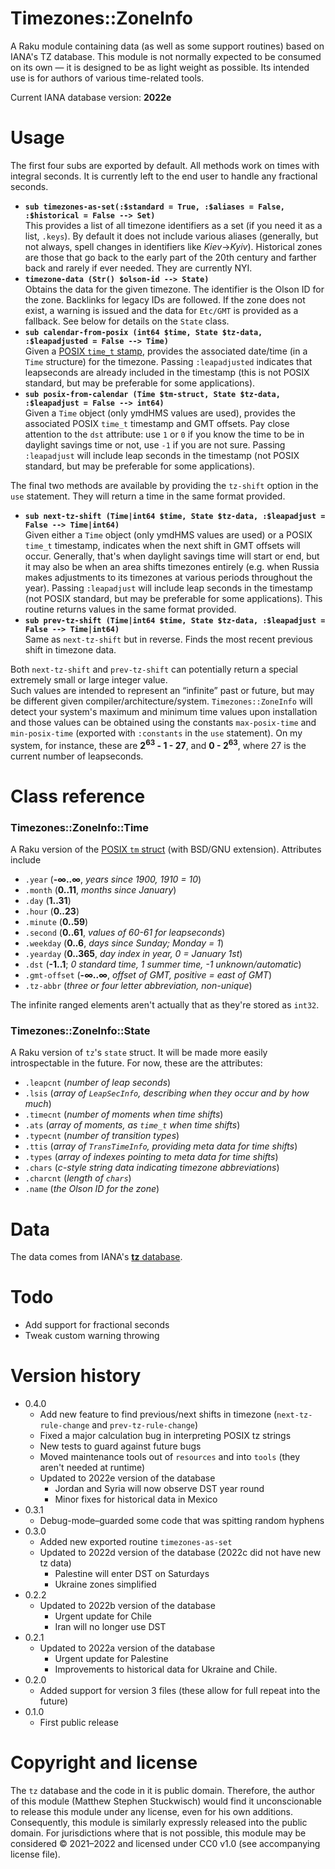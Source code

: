 # Timezones::ZoneInfo
A Raku module containing data (as well as some support routines) based on IANA's TZ database.
This module is not normally expected to be consumed on its own — it is designed to be as light weight as possible.
Its intended use is for authors of various time-related tools. 

Current IANA database version: **2022e** 

# Usage
The first four subs are exported by default.  All methods work on times with integral seconds. It is currently left to the end user to handle any fractional seconds.

  * **`sub timezones-as-set(:$standard = True, :$aliases = False, :$historical = False --> Set)`**  
This provides a list of all timezone identifiers as a set (if you need it as a list, `.keys`).  By default it does not include various aliases (generally, but not always, spell changes in identifiers like *Kiev*→*Kyiv*).  Historical zones are those that go back to the early part of the 20th century and farther back and rarely if ever needed.  They are currently NYI.
  * **`timezone-data (Str() $olson-id --> State)`**  
Obtains the data for the given timezone.   The identifier is the Olson ID for the zone.  Backlinks for legacy IDs are followed.  If the zone does not exist, a warning is issued and the data for `Etc/GMT` is provided as a fallback.  See below for details on the `State` class.
  * **`sub calendar-from-posix (int64 $time, State $tz-data, :$leapadjusted = False --> Time)`**  
Given a [POSIX `time_t` stamp](https://www.gnu.org/software/libc/manual/html_node/Time-Types.html), provides the associated date/time (in a `Time` structure) for the timezone.  Passing `:leapadjusted` indicates that leapseconds are already included in the timestamp (this is not POSIX standard, but may be preferable for some applications).
  * **`sub posix-from-calendar (Time $tm-struct, State $tz-data, :$leapadjust = False --> int64)`**  
Given a `Time` object (only ymdHMS values are used), provides the associated POSIX `time_t` timestamp and GMT offsets.  Pay close attention to the `dst` attribute: use `1` or `0` if you know the time to be in daylight savings time or not, use `-1` if you are not sure.  Passing `:leapadjust` will include leap seconds in the timestamp (not POSIX standard, but may be preferable for some applications). 

The final two methods are available by providing the `tz-shift` option in the `use` statement.  They will return a time in the same format provided.

  * **`sub next-tz-shift (Time|int64 $time, State $tz-data, :$leapadjust = False --> Time|int64)`**  
Given either a `Time` object (only ymdHMS values are used) or a POSIX `time_t` timestamp, indicates when the next shift in GMT offsets will occur. Generally, that's when daylight savings time will start or end, but it may also be when an area shifts timezones entirely (e.g. when Russia makes adjustments to its timezones at various periods throughout the year).  Passing `:leapadjust` will include leap seconds in the timestamp (not POSIX standard, but may be preferable for some applications).  This routine returns values in the same format provided.
  * **`sub prev-tz-shift (Time|int64 $time, State $tz-data, :$leapadjust = False --> Time|int64)`**  
Same as `next-tz-shift` but in reverse.  Finds the most recent previous shift in timezone data.

Both `next-tz-shift` and `prev-tz-shift` can potentially return a special extremely small or large integer value.  
Such values are intended to represent an “infinite” past or future, but may be different given compiler/architecture/system.
`Timezones::ZoneInfo` will detect your system's maximum and minimum time values upon installation and those
values can be obtained using the constants `max-posix-time` and `min-posix-time` (exported with `:constants` in the `use` statement).
On my system, for instance, these are **2<sup>63</sup> - 1 - 27**, and **0 - 2<sup>63</sup>**, where 27 is the current number of leapseconds.

# Class reference

### Timezones::ZoneInfo::Time

A Raku version of the [POSIX `tm` struct](https://www.gnu.org/software/libc/manual/html_node/Broken_002ddown-Time.html) (with BSD/GNU extension).  Attributes include 

  * `.year` (**-∞..∞**, *years since 1900, 1910 = 10*)
  * `.month` (**0..11**, *months since January*)
  * `.day` (**1..31**)
  * `.hour` (**0..23**)
  * `.minute` (**0..59**)
  * `.second` (**0..61**, *values of 60-61 for leapseconds*)
  * `.weekday` (**0..6**, *days since Sunday; Monday = 1*)
  * `.yearday` (**0..365**, *day index in year, 0 = January 1st*)
  * `.dst` (**-1..1**; *0 standard time, 1 summer time, -1 unknown/automatic*)
  * `.gmt-offset` (**-∞..∞**, *offset of GMT, positive = east of GMT*)
  * `.tz-abbr` (*three or four letter abbreviation, non-unique*)
  
The infinite ranged elements aren't actually that as they're stored as `int32`.

### Timezones::ZoneInfo::State

A Raku version of `tz`'s `state` struct.  It will be made more easily introspectable in the future.  For now, these are the attributes:
  * `.leapcnt` (*number of leap seconds*)
  * `.lsis` (*array of `LeapSecInfo`, describing when they occur and by how much*)
  * `.timecnt` (*number of moments when time shifts*)
  * `.ats` (*array of moments, as `time_t` when time shifts*)
  * `.typecnt` (*number of transition types*)
  * `.ttis` (*array of `TransTimeInfo`, providing meta data for time shifts*)
  * `.types` (*array of indexes pointing to meta data for time shifts*)
  * `.chars` (*c-style string data indicating timezone abbreviations*)
  * `.charcnt` (*length of `chars`*)
  * `.name` (*the Olson ID for the zone*)

# Data
The data comes from IANA's [**tz** database](https://www.iana.org/time-zones).  

# Todo
  * Add support for fractional seconds
  * Tweak custom warning throwing
  
# Version history
  * 0.4.0
    * Add new feature to find previous/next shifts in timezone (`next-tz-rule-change` and `prev-tz-rule-change`)
    * Fixed a major calculation bug in interpreting POSIX tz strings
    * New tests to guard against future bugs
    * Moved maintenance tools out of `resources` and into `tools` (they aren't needed at runtime)
    * Updated to 2022e version of the database
      * Jordan and Syria will now observe DST year round
      * Minor fixes for historical data in Mexico
  * 0.3.1
    * Debug-mode–guarded some code that was spitting random hyphens
  * 0.3.0
    * Added new exported routine `timezones-as-set`
    * Updated to 2022d version of the database (2022c did not have new tz data)
      * Palestine will enter DST on Saturdays
      * Ukraine zones simplified
  * 0.2.2
    * Updated to 2022b version of the database
      * Urgent update for Chile
      * Iran will no longer use DST
  * 0.2.1
    * Updated to 2022a version of the database
      * Urgent update for Palestine
      * Improvements to historical data for Ukraine and Chile.
  * 0.2.0
    * Added support for version 3 files (these allow for full repeat into the future) 
  * 0.1.0
    * First public release
  
# Copyright and license
The `tz` database and the code in it is public domain.  Therefore, the author of this module (Matthew Stephen Stuckwisch) would find it unconscionable to release this module under any license, even for his own additions.  Consequently, this module is similarly expressly released into the public domain.  For jurisdictions where that is not possible, this module may be considered © 2021–2022 and licensed under CC0 v1.0 (see accompanying license file).
